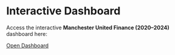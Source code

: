 # Interactive Dashboard

Access the interactive **Manchester United Finance (2020–2024)** dashboard here:

[Open Dashboard](https://app.powerbi.com/view?r=eyJrIjoiYTAzYjE3YjgtZjk2MC00NTljLTg4NmItNTA1ZDdjOWM0NzUwIiwidCI6ImZlODc4N2JjLWM5MTQtNDY2NS04NTQ3LTI2OGUxNWNiMGQ5YSJ9)
